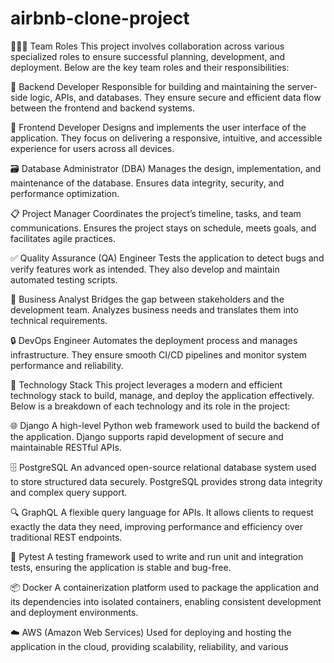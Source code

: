 # airbnb-clone-project
🧑‍🤝‍🧑 Team Roles
This project involves collaboration across various specialized roles to ensure successful planning, development, and deployment. Below are the key team roles and their responsibilities:

🔧 Backend Developer
Responsible for building and maintaining the server-side logic, APIs, and databases. They ensure secure and efficient data flow between the frontend and backend systems.

🎨 Frontend Developer
Designs and implements the user interface of the application. They focus on delivering a responsive, intuitive, and accessible experience for users across all devices.

🗃️ Database Administrator (DBA)
Manages the design, implementation, and maintenance of the database. Ensures data integrity, security, and performance optimization.

📋 Project Manager
Coordinates the project’s timeline, tasks, and team communications. Ensures the project stays on schedule, meets goals, and facilitates agile practices.

✅ Quality Assurance (QA) Engineer
Tests the application to detect bugs and verify features work as intended. They also develop and maintain automated testing scripts.

🧠 Business Analyst
Bridges the gap between stakeholders and the development team. Analyzes business needs and translates them into technical requirements.

🔒 DevOps Engineer
Automates the deployment process and manages infrastructure. They ensure smooth CI/CD pipelines and monitor system performance and reliability.

🧱 Technology Stack
This project leverages a modern and efficient technology stack to build, manage, and deploy the application effectively. Below is a breakdown of each technology and its role in the project:

🌐 Django
A high-level Python web framework used to build the backend of the application. Django supports rapid development of secure and maintainable RESTful APIs.

🗄️ PostgreSQL
An advanced open-source relational database system used to store structured data securely. PostgreSQL provides strong data integrity and complex query support.

🔍 GraphQL
A flexible query language for APIs. It allows clients to request exactly the data they need, improving performance and efficiency over traditional REST endpoints.

🧪 Pytest
A testing framework used to write and run unit and integration tests, ensuring the application is stable and bug-free.

📦 Docker
A containerization platform used to package the application and its dependencies into isolated containers, enabling consistent development and deployment environments.

☁️ AWS (Amazon Web Services)
Used for deploying and hosting the application in the cloud, providing scalability, reliability, and various
